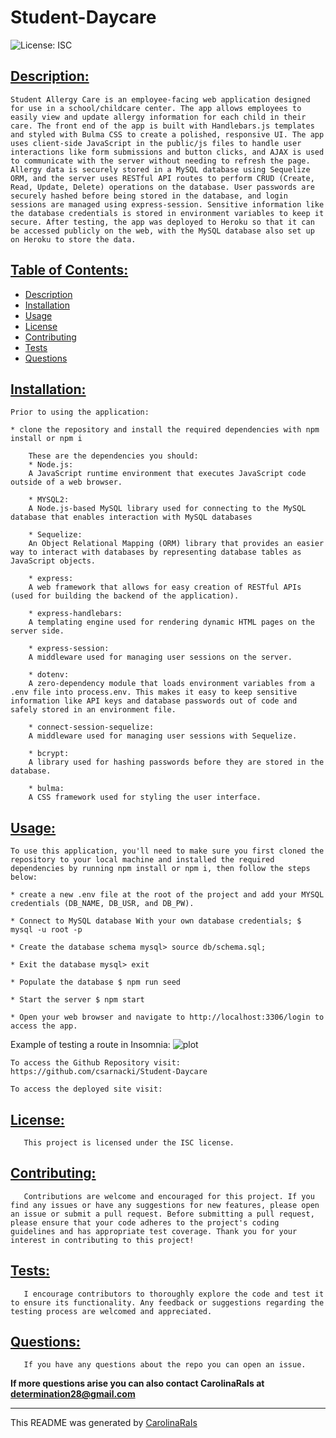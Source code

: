 # Student-Daycare
![License: ISC](https://img.shields.io/badge/License-ISC-blue.svg)

## [Description:](#description)

    Student Allergy Care is an employee-facing web application designed for use in a school/childcare center. The app allows employees to easily view and update allergy information for each child in their care. The front end of the app is built with Handlebars.js templates and styled with Bulma CSS to create a polished, responsive UI. The app uses client-side JavaScript in the public/js files to handle user interactions like form submissions and button clicks, and AJAX is used to communicate with the server without needing to refresh the page. Allergy data is securely stored in a MySQL database using Sequelize ORM, and the server uses RESTful API routes to perform CRUD (Create, Read, Update, Delete) operations on the database. User passwords are securely hashed before being stored in the database, and login sessions are managed using express-session. Sensitive information like the database credentials is stored in environment variables to keep it secure. After testing, the app was deployed to Heroku so that it can be accessed publicly on the web, with the MySQL database also set up on Heroku to store the data.

## [Table of Contents:](#table-of-contents:)
   
- [Description](#description)
- [Installation](#installation)
- [Usage](#usage)
- [License](#license)
- [Contributing](#contributing)
- [Tests](#tests)
- [Questions](#questions)
   
## [Installation:](#installation:)

    Prior to using the application:

    * clone the repository and install the required dependencies with npm install or npm i

        These are the dependencies you should:
        * Node.js:
        A JavaScript runtime environment that executes JavaScript code outside of a web browser.

        * MYSQL2:
        A Node.js-based MySQL library used for connecting to the MySQL database that enables interaction with MySQL databases

        * Sequelize: 
        An Object Relational Mapping (ORM) library that provides an easier way to interact with databases by representing database tables as JavaScript objects.

        * express:
        A web framework that allows for easy creation of RESTful APIs (used for building the backend of the application).

        * express-handlebars:
        A templating engine used for rendering dynamic HTML pages on the server side.

        * express-session:
        A middleware used for managing user sessions on the server.

        * dotenv:
        A zero-dependency module that loads environment variables from a .env file into process.env. This makes it easy to keep sensitive information like API keys and database passwords out of code and safely stored in an environment file.
 
        * connect-session-sequelize:
        A middleware used for managing user sessions with Sequelize.

        * bcrypt:
        A library used for hashing passwords before they are stored in the database.

        * bulma:
        A CSS framework used for styling the user interface.


## [Usage:](#usage:)

    To use this application, you'll need to make sure you first cloned the repository to your local machine and installed the required dependencies by running npm install or npm i, then follow the steps below:

    * create a new .env file at the root of the project and add your MYSQL credentials (DB_NAME, DB_USR, and DB_PW).

    * Connect to MySQL database With your own database credentials; $ mysql -u root -p
    
    * Create the database schema mysql> source db/schema.sql;
    
    * Exit the database mysql> exit
    
    * Populate the database $ npm run seed
    
    * Start the server $ npm start

    * Open your web browser and navigate to http://localhost:3306/login to access the app.
    

Example of testing a route in Insomnia:
![plot](./insomnia-test-example.png)

    To access the Github Repository visit:
    https://github.com/csarnacki/Student-Daycare   

    To access the deployed site visit:
        

## [License:](#license:)

       This project is licensed under the ISC license.
   
## [Contributing:](#contributing:)

       Contributions are welcome and encouraged for this project. If you find any issues or have any suggestions for new features, please open an issue or submit a pull request. Before submitting a pull request, please ensure that your code adheres to the project's coding guidelines and has appropriate test coverage. Thank you for your interest in contributing to this project!  
   
## [Tests:](#tests:)

       I encourage contributors to thoroughly explore the code and test it to ensure its functionality. Any feedback or suggestions regarding the testing process are welcomed and appreciated.
   
## [Questions:](#questions:)

       If you have any questions about the repo you can open an issue.

**If more questions arise you can also contact CarolinaRaIs at determination28@gmail.com**
   

       
------------------------------------------------------------------------------------------------
   
This README was generated by [CarolinaRaIs](https://github.com/CarolinaRaIs)